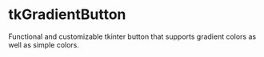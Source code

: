 # tkGradientButton
Functional and customizable tkinter button that supports gradient colors as well as simple colors.
